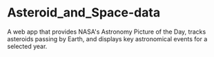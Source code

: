 # Asteroid_and_Space-data
A web app that provides NASA's Astronomy Picture of the Day, tracks asteroids passing by Earth, and displays key astronomical events for a selected year.
